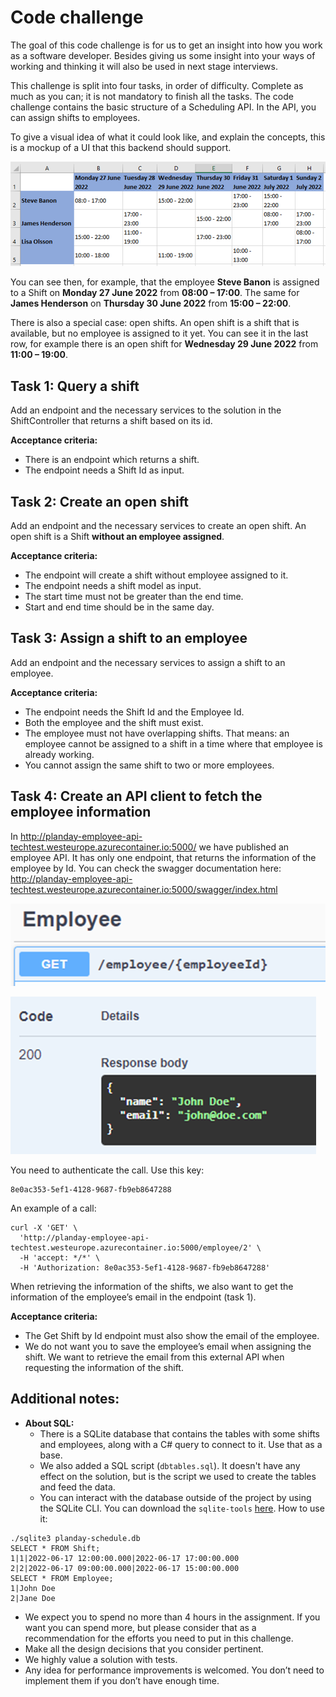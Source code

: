 # Code challenge

The goal of this code challenge is for us to get an insight into how you work as a software developer. 
Besides giving us some insight into your ways of working and thinking it will also be used in next stage interviews.

This challenge is split into four tasks, in order of difficulty. Complete as much as you can; it is not mandatory to finish all the tasks. 
The code challenge contains the basic structure of a Scheduling API. In the API, you can assign shifts to employees.

To give a visual idea of what it could look like, and explain the concepts, this is a mockup of a UI that this backend should support.

![image1.png](image1.png)

You can see then, for example, that the employee **Steve Banon** is assigned to a Shift on **Monday 27 June 2022** from **08:00 – 17:00**. 
The same for **James Henderson** on **Thursday 30 June 2022** from **15:00 – 22:00**.

There is also a special case: open shifts. An open shift is a shift that is available, but no employee is assigned to it yet. 
You can see it in the last row, for example there is an open shift for **Wednesday 29 June 2022** from **11:00 – 19:00**.

## Task 1: Query a shift

Add an endpoint and the necessary services to the solution in the ShiftController that returns a shift based on its id.

**Acceptance criteria:**

-	There is an endpoint which returns a shift.
-	The endpoint needs a Shift Id as input.

## Task 2: Create an open shift

Add an endpoint and the necessary services to create an open shift. An open shift is a Shift **without an employee assigned**.

**Acceptance criteria:**

-	The endpoint will create a shift without employee assigned to it.
-	The endpoint needs a shift model as input.
-	The start time must not be greater than the end time.
-	Start and end time should be in the same day.

## Task 3: Assign a shift to an employee

Add an endpoint and the necessary services to assign a shift to an employee.

**Acceptance criteria:**

-	The endpoint needs the Shift Id and the Employee Id.
-	Both the employee and the shift must exist.
-	The employee must not have overlapping shifts. That means: an employee cannot be assigned to a shift in a time where that employee is already working.
-	You cannot assign the same shift to two or more employees.

## Task 4: Create an API client to fetch the employee information

In <http://planday-employee-api-techtest.westeurope.azurecontainer.io:5000/> we have published an employee API. It has only one endpoint, 
that returns the information of the employee by Id. 
You can check the swagger documentation here: <http://planday-employee-api-techtest.westeurope.azurecontainer.io:5000/swagger/index.html>

![image2.png](image2.png)

![image3.png](image3.png)

You need to authenticate the call. Use this key: 

```
8e0ac353-5ef1-4128-9687-fb9eb8647288
```
An example of a call:

```
curl -X 'GET' \
  'http://planday-employee-api-techtest.westeurope.azurecontainer.io:5000/employee/2' \
  -H 'accept: */*' \
  -H 'Authorization: 8e0ac353-5ef1-4128-9687-fb9eb8647288'
```

When retrieving the information of the shifts, we also want to get the information of the employee’s email in the endpoint (task 1).

**Acceptance criteria:**

-	The Get Shift by Id endpoint must also show the email of the employee.
-	We do not want you to save the employee’s email when assigning the shift. 
We want to retrieve the email from this external API when requesting the information of the shift.

## Additional notes:

- **About SQL:**
    * There is a SQLite database that contains the tables with some shifts and employees, along with a C# query to connect to it. 
    Use that as a base.
    * We also added a SQL script (```dbtables.sql```). It doesn't have any effect on the solution, 
    but is the script we used to create the tables and feed the data.
    * You can interact with the database outside of the project by using the SQLite CLI. 
    You can download the `sqlite-tools` [here](https://www.sqlite.org/download.html). How to use it:
```
./sqlite3 planday-schedule.db
SELECT * FROM Shift;
1|1|2022-06-17 12:00:00.000|2022-06-17 17:00:00.000
2|2|2022-06-17 09:00:00.000|2022-06-17 15:00:00.000
SELECT * FROM Employee;
1|John Doe
2|Jane Doe
```  
- We expect you to spend no more than 4 hours in the assignment. If you want you can spend more, 
but please consider that as a recommendation for the efforts you need to put in this challenge.
- Make all the design decisions that you consider pertinent.
- We highly value a solution with tests.
- Any idea for performance improvements is welcomed. You don’t need to implement them if you don’t have enough time.
